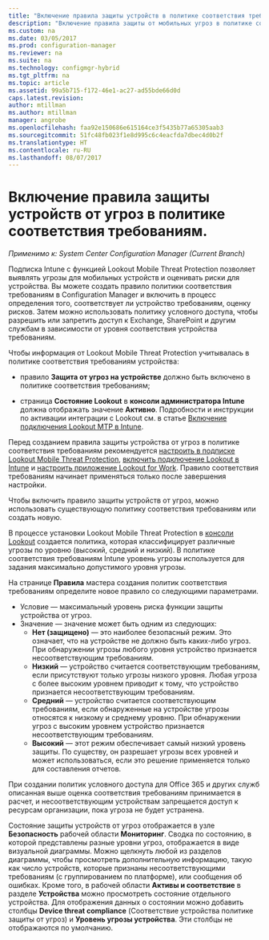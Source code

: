 ```yaml
---
title: "Включение правила защиты устройств в политике соответствия требованиям | Документация Майкрософт"
description: "Включение правила защиты от мобильных угроз в политике соответствия устройств требованиям."
ms.custom: na
ms.date: 03/05/2017
ms.prod: configuration-manager
ms.reviewer: na
ms.suite: na
ms.technology: configmgr-hybrid
ms.tgt_pltfrm: na
ms.topic: article
ms.assetid: 99a5b715-f172-46e1-ac27-ad55bde66d0d
caps.latest.revision: 
author: mtillman
ms.author: mtillman
manager: angrobe
ms.openlocfilehash: faa92e150686e615164ce3f5435b77a65305aab3
ms.sourcegitcommit: 51fc48fb023f1e8d995c6c4eacfda7dbec4d0b2f
ms.translationtype: HT
ms.contentlocale: ru-RU
ms.lasthandoff: 08/07/2017
---
```

# <a name="enable-device-threat-protection-rule-in-the-compliance-policy"></a>Включение правила защиты устройств от угроз в политике соответствия требованиям.

*Применимо к: System Center Configuration Manager (Current Branch)*

Подписка Intune с функцией Lookout Mobile Threat Protection позволяет выявлять угрозы для мобильных устройств и оценивать риски для устройства. Вы можете создать правило политики соответствия требованиям в Configuration Manager и включить в процесс определения того, соответствует ли устройство требованиям, оценку рисков. Затем можно использовать политику условного доступа, чтобы разрешить или запретить доступ к Exchange, SharePoint и другим службам в зависимости от уровня соответствия устройства требованиям.

Чтобы информация от Lookout Mobile Threat Protection учитывалась в политике соответствия требованиям устройства:

* правило **Защита от угроз на устройстве** должно быть включено в политике соответствия требованиям;

* страница **Состояние Lookout** в **консоли администратора Intune** должна отображать значение **Активно**. Подробности и инструкции по активации интеграции с Lookout см. в статье [Включение подключения Lookout MTP в Intune](enable-lookout-connection-in-intune.md).


Перед созданием правила защиты устройства от угроз в политике соответствия требованиям рекомендуется [настроить в подписке Lookout Mobile Threat Protection](set-up-your-subscription-with-lookout.md), [включить подключение Lookout в Intune](enable-lookout-connection-in-intune.md) и [настроить приложение Lookout for Work](configure-and-deploy-lookout-for-work-apps.md). Правило соответствия требованиям начинает применяться только после завершения настройки.

Чтобы включить правило защиты устройств от угроз, можно использовать существующую политику соответствия требованиям или создать новую.

В процессе установки Lookout Mobile Threat Protection в [консоли Lookout](https://aad.lookout.com) создается политика, которая классифицирует различные угрозы по уровню (высокий, средний и низкий). В политике соответствия требованиям Intune уровень угрозы используется для задания максимально допустимого уровня угрозы.

На странице **Правила** мастера создания политик соответствия требованиям определите новое правило со следующими параметрами.
  * Условие — максимальный уровень риска функции защиты устройства от угроз.
  * Значение — значение может быть одним из следующих:
    * **Нет (защищено)** — это наиболее безопасный режим. Это означает, что на устройстве не должно быть каких-либо угроз. При обнаружении угрозы любого уровня устройство признается несоответствующим требованиям.
    * **Низкий** — устройство считается соответствующим требованиям, если присутствуют только угрозы низкого уровня. Любая угроза с более высоким уровнем приводит к тому, что устройство признается несоответствующим требованиям.
    * **Средний** — устройство считается соответствующим требованиям, если обнаруженные на устройстве угрозы относятся к низкому и среднему уровню. При обнаружении угроз с высоким уровнем устройство признается несоответствующим требованиям.
    * **Высокий** — этот режим обеспечивает самый низкий уровень защиты. По существу, он разрешает угрозы всех уровней и может использоваться, если это решение применяется только для составления отчетов.

При создании политик условного доступа для Office 365 и других служб описанная выше оценка соответствия требованиям принимается в расчет, и несоответствующим устройствам запрещается доступ к ресурсам организации, пока угроза не будет устранена.

Состояние защиты устройств от угроз отображается в узле **Безопасность** рабочей области **Мониторинг**.
Сводка по состоянию, в которой представлены разные уровни угроз, отображается в виде визуальной диаграммы. Можно щелкнуть любой из разделов диаграммы, чтобы просмотреть дополнительную информацию, такую как число устройств, которые признаны несоответствующими требованиям (с группированием по платформе), или сообщения об ошибках.
Кроме того, в рабочей области **Активы и соответствие** в разделе **Устройства** можно просмотреть состояние отдельного устройства.  Для отображения данных о состоянии можно добавить столбцы **Device threat compliance** (Соответствие устройства политике защиты от угроз) и **Уровень угрозы устройства**.  Эти столбцы не отображаются по умолчанию.
